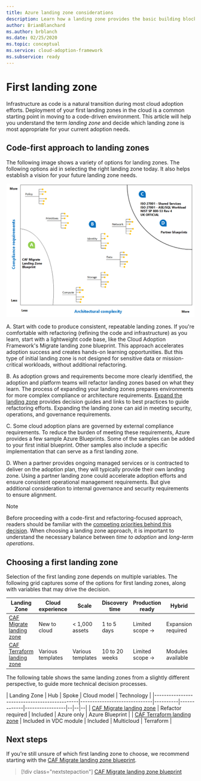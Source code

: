 ```yaml
---
title: Azure landing zone considerations
description: Learn how a landing zone provides the basic building block of any cloud adoption environment.
author: BrianBlanchard
ms.author: brblanch
ms.date: 02/25/2020
ms.topic: conceptual
ms.service: cloud-adoption-framework
ms.subservice: ready
---
```


# First landing zone

Infrastructure as code is a natural transition during most cloud adoption efforts. Deployment of your first landing zones in the cloud is a common starting point in moving to a code-driven environment. This article will help you understand the term _landing zone_ and decide which landing zone is most appropriate for your current adoption needs.

## Code-first approach to landing zones

The following image shows a variety of options for landing zones. The following options aid in selecting the right landing zone today. It also helps establish a vision for your future landing zone needs.

![Landing zone options](../../_images/ready/landing-zone-options.png)

A. Start with code to produce consistent, repeatable landing zones. If you're comfortable with refactoring (refining the code and infrastructure) as you learn, start with a lightweight code base, like the Cloud Adoption Framework's Migrate landing zone blueprint. This approach accelerates adoption success and creates hands-on learning opportunities. But this type of initial landing zone is not designed for sensitive data or mission-critical workloads, without additional refactoring.

B. As adoption grows and requirements become more clearly identified, the adoption and platform teams will refactor landing zones based on what they learn. The process of expanding your landing zones prepares environments for more complex compliance or architecture requirements. [Expand the landing zone](../considerations/index.md) provides decision guides and links to best practices to guide refactoring efforts. Expanding the landing zone can aid in meeting security, operations, and governance requirements.

C. Some cloud adoption plans are governed by external compliance requirements. To reduce the burden of meeting these requirements, Azure provides a few sample Azure Blueprints. Some of the samples can be added to your first initial blueprint. Other samples also include a specific implementation that can serve as a first landing zone.

D. When a partner provides ongoing managed services or is contracted to deliver on the adoption plan, they will typically provide their own landing zone. Using a partner landing zone could accelerate adoption efforts and ensure consistent operational management requirements. But give additional consideration to internal governance and security requirements to ensure alignment.

> [!NOTE]
> Before proceeding with a code-first and refactoring-focused approach, readers should be familiar with the [competing priorities behind this decision](../../strategy/balance-competing-priorities.md#balance-during-the-ready-phase). When choosing a landing zone approach, it is important to understand the necessary balance between _time to adoption_ and _long-term operations_.

## Choosing a first landing zone

Selection of the first landing zone depends on multiple variables. The following grid captures some of the options for first landing zones, along with variables that may drive the decision.

| Landing Zone                                 | Cloud experience  | Scale             | Discovery time | Production ready | Hybrid             | Sensitive data     | Mission critical   | Compliance         |
|----------------------------------------------|-------------------|-------------------|----------------|------------------|--------------------|--------------------|--------------------|--------------------|
| [CAF Migrate landing zone](./migrate-landing-zone.md)     | New to cloud      | < 1,000 assets    | 1 to 5 days    | Limited scope -> | Expansion required | Expansion required | Expansion required | Expansion required |
| [CAF Terraform landing zone](./terraform-landing-zone.md) | Various templates | Various templates | 10 to 20 weeks | Limited scope -> | Modules available  | Modules available  | Modules available  | Modules available  |

The following table shows the same landing zones from a slightly different perspective, to guide more technical decision processes.

| Landing Zone                                 | Hub                          | Spoke    | Cloud model | Technology      |
|----------------------------------------------|------------------------------|----------|-------------|-----------------|--|--|--|
| [CAF Migrate landing zone](./migrate-landing-zone.md)     | Refactor required            | Included | Azure only  | Azure Blueprint |
| [CAF Terraform landing zone](./terraform-landing-zone.md) | Included in VDC module       | Included | Multicloud  | Terraform       |

## Next steps

If you're still unsure of which first landing zone to choose, we recommend starting with the [CAF Migrate landing zone blueprint](./migrate-landing-zone.md).

> [!div class="nextstepaction"]
> [CAF Migrate landing zone blueprint](./migrate-landing-zone.md)
